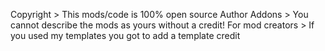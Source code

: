 Copyright > This mods/code is 100% open source
Author Addons > You cannot describe the mods as yours without a credit!
For mod creators > If you used my templates you got to add a template credit
